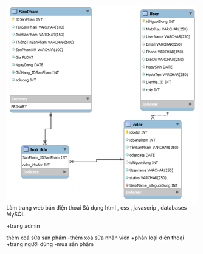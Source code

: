 <img src="database.png" alt="">
Làm trang web bán điện thoai Sử dụng html , css , javascrip , databases MySQL

+trang admin

thêm xoá sửa sản phẩm -thêm xoá sửa nhân viên +phân loại điên thoại +trang người dùng -mua sẩn phẩm
